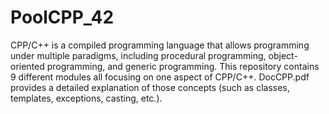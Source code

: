# PoolCPP_42


CPP/C++ is a compiled programming language that allows programming under multiple paradigms, including procedural programming, object-oriented programming, and generic programming. This repository contains 9 different modules all focusing on one aspect of CPP/C++. DocCPP.pdf provides a detailed explanation of those concepts (such as classes, templates, exceptions, casting, etc.). 
